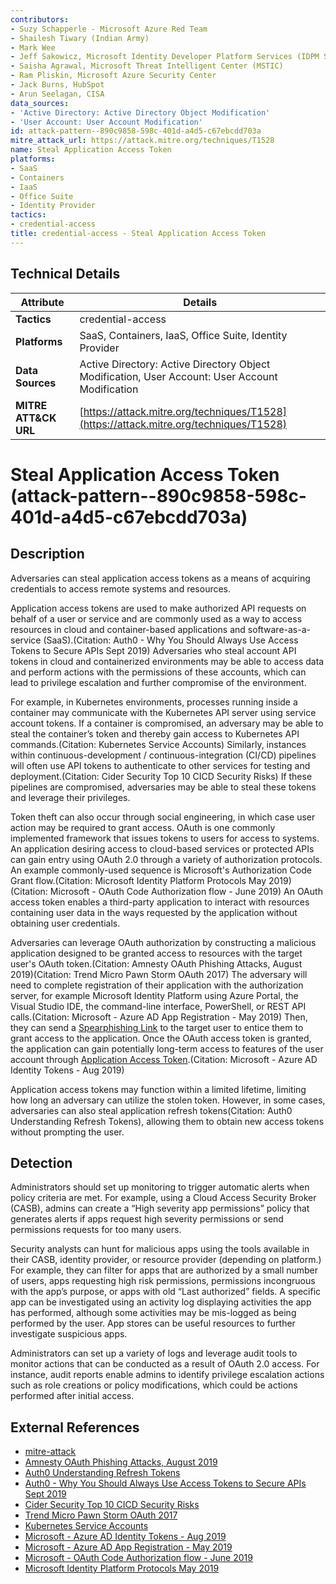 ```yaml
---
contributors:
- Suzy Schapperle - Microsoft Azure Red Team
- Shailesh Tiwary (Indian Army)
- Mark Wee
- Jeff Sakowicz, Microsoft Identity Developer Platform Services (IDPM Services)
- Saisha Agrawal, Microsoft Threat Intelligent Center (MSTIC)
- Ram Pliskin, Microsoft Azure Security Center
- Jack Burns, HubSpot
- Arun Seelagan, CISA
data_sources:
- 'Active Directory: Active Directory Object Modification'
- 'User Account: User Account Modification'
id: attack-pattern--890c9858-598c-401d-a4d5-c67ebcdd703a
mitre_attack_url: https://attack.mitre.org/techniques/T1528
name: Steal Application Access Token
platforms:
- SaaS
- Containers
- IaaS
- Office Suite
- Identity Provider
tactics:
- credential-access
title: credential-access - Steal Application Access Token
---
```


## Technical Details

| Attribute | Details |
|-----------|----------|
| **Tactics** | credential-access |
| **Platforms** | SaaS, Containers, IaaS, Office Suite, Identity Provider |
| **Data Sources** | Active Directory: Active Directory Object Modification, User Account: User Account Modification |
| **MITRE ATT&CK URL** | [https://attack.mitre.org/techniques/T1528](https://attack.mitre.org/techniques/T1528) |

# Steal Application Access Token (attack-pattern--890c9858-598c-401d-a4d5-c67ebcdd703a)

## Description
Adversaries can steal application access tokens as a means of acquiring credentials to access remote systems and resources.

Application access tokens are used to make authorized API requests on behalf of a user or service and are commonly used as a way to access resources in cloud and container-based applications and software-as-a-service (SaaS).(Citation: Auth0 - Why You Should Always Use Access Tokens to Secure APIs Sept 2019)  Adversaries who steal account API tokens in cloud and containerized environments may be able to access data and perform actions with the permissions of these accounts, which can lead to privilege escalation and further compromise of the environment.

For example, in Kubernetes environments, processes running inside a container may communicate with the Kubernetes API server using service account tokens. If a container is compromised, an adversary may be able to steal the container’s token and thereby gain access to Kubernetes API commands.(Citation: Kubernetes Service Accounts)  Similarly, instances within continuous-development / continuous-integration (CI/CD) pipelines will often use API tokens to authenticate to other services for testing and deployment.(Citation: Cider Security Top 10 CICD Security Risks) If these pipelines are compromised, adversaries may be able to steal these tokens and leverage their privileges.

Token theft can also occur through social engineering, in which case user action may be required to grant access. OAuth is one commonly implemented framework that issues tokens to users for access to systems. An application desiring access to cloud-based services or protected APIs can gain entry using OAuth 2.0 through a variety of authorization protocols. An example commonly-used sequence is Microsoft's Authorization Code Grant flow.(Citation: Microsoft Identity Platform Protocols May 2019)(Citation: Microsoft - OAuth Code Authorization flow - June 2019) An OAuth access token enables a third-party application to interact with resources containing user data in the ways requested by the application without obtaining user credentials. 
 
Adversaries can leverage OAuth authorization by constructing a malicious application designed to be granted access to resources with the target user's OAuth token.(Citation: Amnesty OAuth Phishing Attacks, August 2019)(Citation: Trend Micro Pawn Storm OAuth 2017) The adversary will need to complete registration of their application with the authorization server, for example Microsoft Identity Platform using Azure Portal, the Visual Studio IDE, the command-line interface, PowerShell, or REST API calls.(Citation: Microsoft - Azure AD App Registration - May 2019) Then, they can send a [Spearphishing Link](https://attack.mitre.org/techniques/T1566/002) to the target user to entice them to grant access to the application. Once the OAuth access token is granted, the application can gain potentially long-term access to features of the user account through [Application Access Token](https://attack.mitre.org/techniques/T1550/001).(Citation: Microsoft - Azure AD Identity Tokens - Aug 2019)

Application access tokens may function within a limited lifetime, limiting how long an adversary can utilize the stolen token. However, in some cases, adversaries can also steal application refresh tokens(Citation: Auth0 Understanding Refresh Tokens), allowing them to obtain new access tokens without prompting the user.  



## Detection
Administrators should set up monitoring to trigger automatic alerts when policy criteria are met. For example, using a Cloud Access Security Broker (CASB), admins can create a “High severity app permissions” policy that generates alerts if apps request high severity permissions or send permissions requests for too many users.

Security analysts can hunt for malicious apps using the tools available in their CASB, identity provider, or resource provider (depending on platform.) For example, they can filter for apps that are authorized by a small number of users, apps requesting high risk permissions, permissions incongruous with the app’s purpose, or apps with old “Last authorized” fields. A specific app can be investigated using an activity log displaying activities the app has performed, although some activities may be mis-logged as being performed by the user. App stores can be useful resources to further investigate suspicious apps.

Administrators can set up a variety of logs and leverage audit tools to monitor actions that can be conducted as a result of OAuth 2.0 access. For instance, audit reports enable admins to identify privilege escalation actions such as role creations or policy modifications, which could be actions performed after initial access.

## External References
- [mitre-attack](https://attack.mitre.org/techniques/T1528)
- [Amnesty OAuth Phishing Attacks, August 2019](https://www.amnesty.org/en/latest/research/2019/08/evolving-phishing-attacks-targeting-journalists-and-human-rights-defenders-from-the-middle-east-and-north-africa/)
- [Auth0 Understanding Refresh Tokens](https://auth0.com/learn/refresh-tokens/)
- [Auth0 - Why You Should Always Use Access Tokens to Secure APIs Sept 2019](https://auth0.com/blog/why-should-use-accesstokens-to-secure-an-api/)
- [Cider Security Top 10 CICD Security Risks](https://www.cidersecurity.io/top-10-cicd-security-risks/)
- [Trend Micro Pawn Storm OAuth 2017](https://blog.trendmicro.com/trendlabs-security-intelligence/pawn-storm-abuses-open-authentication-advanced-social-engineering-attacks)
- [Kubernetes Service Accounts](https://kubernetes.io/docs/tasks/configure-pod-container/configure-service-account/)
- [Microsoft - Azure AD Identity Tokens - Aug 2019](https://docs.microsoft.com/en-us/azure/active-directory/develop/access-tokens)
- [Microsoft - Azure AD App Registration - May 2019](https://docs.microsoft.com/en-us/azure/active-directory/develop/quickstart-register-app)
- [Microsoft - OAuth Code Authorization flow - June 2019](https://docs.microsoft.com/en-us/azure/active-directory/develop/v2-oauth2-auth-code-flow)
- [Microsoft Identity Platform Protocols May 2019](https://docs.microsoft.com/en-us/azure/active-directory/develop/active-directory-v2-protocols)
